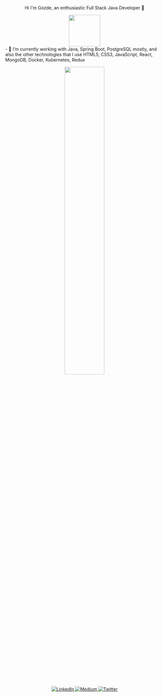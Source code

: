 <p align="center"> Hi I'm Gozde, an enthusiastic Full Stack Java Developer 👋 
<div id="header" align="center">
  <img src="https://media.giphy.com/media/vqxviVfqGAa14SgeiC/giphy.gif" width="100"/>
</div>
- 🌱 I’m currently working with Java, Spring Boot, PostgreSQL mostly, and also the other technologies that I use HTML5, CSS3, JavaScript, React, MongoDB, Docker, Kubernetes, Redux
</p>

 <!--- <p align="center">
 <img height="50%" width="auto" src ="https://github-readme-stats.vercel.app/api/top-langs/?username=gozdesaygiliyalcin&layout=compact&hide_border=true&theme=darcula&bg_color=00000000&langs_count=8">
</p> -->

<p align="center">
<img height="50%" width="auto" src="https://komarev.com/ghpvc/?username=gozdesaygiliyalcin&style=flat-square&color=orange" alt=""/>
</p>

<p align="center">
    <a href="https://www.linkedin.com/in/gozde-saygili-yalcin/" target="_blank">
    <img src="https://img.shields.io/badge/linkedin-%230077B5.svg?&style=for-the-badge&logo=linkedin&logoColor=white&color=071A2C" alt="LinkedIn"/>
  </a>
  <a href="https://medium.com/@saygiligozde" target="_blank">
    <img src="https://img.shields.io/badge/medium-%2312100E.svg?&style=for-the-badge&logo=medium&logoColor=white&color=071A2C" alt="Medium"/>
  </a>
  <a href="https://twitter.com/gzdsygl" target="_blank">
    <img src="https://img.shields.io/badge/twitter-%231877F2.svg?&style=for-the-badge&logo=twitter&logoColor=white&color=071A2C" alt="Twitter"/>
  </a>
</p>
